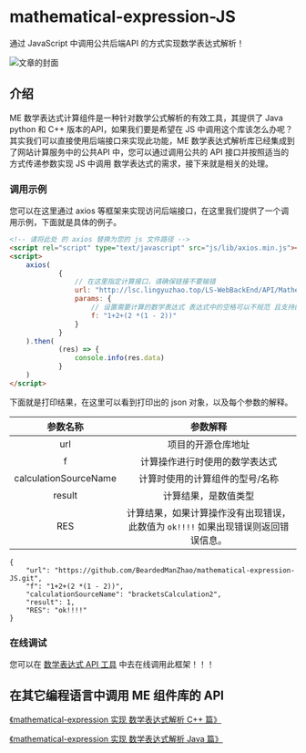 # mathematical-expression-JS

通过 JavaScript 中调用公共后端API 的方式实现数学表达式解析！

![文章的封面](https://user-images.githubusercontent.com/113756063/203919312-dcec4a61-2136-4af2-a361-66b2ed4e6a54.png "文章的封面")

## 介绍

ME 数学表达式计算组件是一种针对数学公式解析的有效工具，其提供了 Java python 和 C++ 版本的API，如果我们要是希望在 JS 中调用这个库该怎么办呢？ 其实我们可以直接使用后端接口来实现此功能，ME
数学表达式解析库已经集成到了网站计算服务中的公共API 中，您可以通过调用公共的 API 接口并按照适当的方式传递参数实现 JS 中调用 数学表达式的需求，接下来就是相关的处理。

### 调用示例

您可以在这里通过 axios 等框架来实现访问后端接口，在这里我们提供了一个调用示例，下面就是具体的例子。

```html
<!-- 请将此处 的 axios 替换为您的 js 文件路径 -->
<script rel="script" type="text/javascript" src="js/lib/axios.min.js"></script>
<script>
    axios(
            {
                // 在这里指定计算接口，请确保链接不要输错
                url: "http://lsc.lingyuzhao.top/LS-WebBackEnd/API/Mathematical_Expression_Run",
                params: {
                    // 设置需要计算的数学表达式 表达式中的空格可以不规范 且支持嵌套括号计算
                    f: "1+2+(2 *(1 - 2))"
                }
            }
    ).then(
            (res) => {
                console.info(res.data)
            }
    )
</script>
```

下面就是打印结果，在这里可以看到打印出的 json 对象，以及每个参数的解释。

|          参数名称           |                       参数解释                       |
|:-----------------------:|:------------------------------------------------:|
|           url           |                    项目的开源仓库地址                     |
|            f            |                 计算操作进行时使用的数学表达式                  |
|  calculationSourceName  |                 计算时使用的计算组件的型号/名称                 |
|         result          |                    计算结果，是数值类型                    |
|           RES           |  计算结果，如果计算操作没有出现错误，此数值为 `ok!!!!` 如果出现错误则返回错误信息。  |

```
{
    "url": "https://github.com/BeardedManZhao/mathematical-expression-JS.git",
    "f": "1+2+(2 *(1 - 2))",
    "calculationSourceName": "bracketsCalculation2",
    "result": 1,
    "RES": "ok!!!!"
}
```

### 在线调试

您可以在 [数学表达式 API 工具](http://www.lingyuzhao.top/LS-WebFront/MeTool.html "《数学表达式 API 工具》") 中去在线调用此框架！！！

## 在其它编程语言中调用 ME 组件库的 API

[《mathematical-expression 实现 数学表达式解析 C++ 篇》](http://www.lingyuzhao.top/?/linkController=/articleController&link=22700148 "《mathematical-expression 实现 数学表达式解析 C++ 篇》")

[《mathematical-expression 实现 数学表达式解析 Java 篇》](http://www.lingyuzhao.top/?/linkController=/articleController&link=94267819 "《mathematical-expression 实现 数学表达式解析 C++ 篇》")


